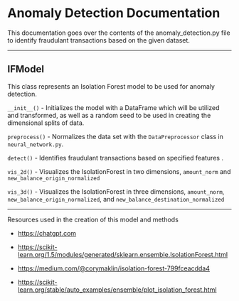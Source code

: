 # Anomaly Detection Documentation

<p>
This documentation goes over the contents of the anomaly_detection.py file to identify fraudulant transactions based on the given dataset.

</p>

---

## IFModel

This class represents an Isolation Forest model to be used for anomaly detection.

`__init__()` - Initializes the model with a DataFrame which will be utilized and transformed, as well as a random seed to be used in creating the dimensional splits of data. 

`preprocess()` - Normalizes the data set with the `DataPreprocessor` class in `neural_network.py`.

`detect()` - Identifies fraudulant transactions based on specified features .

`vis_2d()` - Visualizes the IsolationForest in two dimensions, `amount_norm` and `new_balance_origin_normalized`

`vis_3d()` - Visualizes the IsolationForest in three dimensions, `amount_norm`, `new_balance_origin_normalized`, and `new_balance_destination_normalized`



---

Resources used in the creation of this model and methods

* https://chatgpt.com

* https://scikit-learn.org/1.5/modules/generated/sklearn.ensemble.IsolationForest.html

* https://medium.com/@corymaklin/isolation-forest-799fceacdda4

* https://scikit-learn.org/stable/auto_examples/ensemble/plot_isolation_forest.html